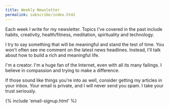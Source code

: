 ```yaml
---
title: Weekly Newsletter
permalink: subscribe/index.html
---
```

Each week I write for my newsletter. Topics I've covered in the past include habits, creativity, health/fitness, meditation, spirituality and technology.

I try to say something that will be meaningful and stand the test of time. You won't often see me comment on the latest news headlines. Instead, I'll talk about how to build a rich and meaningful life.

I'm a creator. I'm a huge fan of the Internet, even with all its many failings. I believe in compassion and trying to make a difference.

If those sound like things you're into as well, consider getting my articles in your inbox. Your email is private, and I will never send you spam. I take your trust seriously.

{% include 'email-signup.html' %}